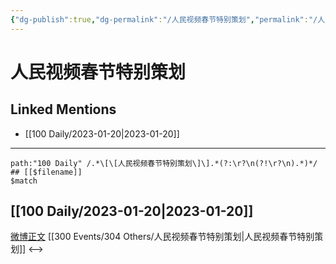 ```yaml
---
{"dg-publish":true,"dg-permalink":"/人民视频春节特别策划","permalink":"/人民视频春节特别策划/"}
---
```


# 人民视频春节特别策划

## Linked Mentions
- [[100 Daily/2023-01-20\|2023-01-20]]


---

```expander
path:"100 Daily" /.*\[\[人民视频春节特别策划\]\].*(?:\r?\n(?!\r?\n).*)*/
## [[$filename]]
$match
```
## [[100 Daily/2023-01-20\|2023-01-20]]
[微博正文](https://m.weibo.cn/2057327125/4859955724687382) [[300 Events/304 Others/人民视频春节特别策划\|人民视频春节特别策划]]
<-->